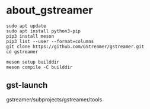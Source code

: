 # about_gstreamer

```
sudo apt update
sudo apt install python3-pip
pip3 install meson
pip3 list --user --format=columns
git clone https://github.com/GStreamer/gstreamer.git
cd gstreamer
```

```
meson setup builddir
meson compile -C builddir
```

## gst-launch
gstreamer/subprojects/gstreamer/tools

